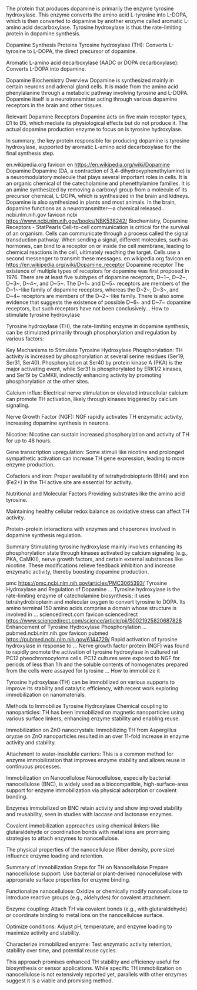 The protein that produces dopamine is primarily the enzyme tyrosine hydroxylase. This enzyme converts the amino acid L-tyrosine into L-DOPA, which is then converted to dopamine by another enzyme called aromatic L-amino acid decarboxylase. Tyrosine hydroxylase is thus the rate-limiting protein in dopamine synthesis.

Dopamine Synthesis Proteins
Tyrosine hydroxylase (TH): Converts L-tyrosine to L-DOPA, the direct precursor of dopamine.

Aromatic L-amino acid decarboxylase (AADC or DOPA decarboxylase): Converts L-DOPA into dopamine.

Dopamine Biochemistry Overview
Dopamine is synthesized mainly in certain neurons and adrenal gland cells. It is made from the amino acid phenylalanine through a metabolic pathway involving tyrosine and L-DOPA. Dopamine itself is a neurotransmitter acting through various dopamine receptors in the brain and other tissues.​

Relevant Dopamine Receptors
Dopamine acts on five main receptor types, D1 to D5, which mediate its physiological effects but do not produce it. The actual dopamine production enzyme to focus on is tyrosine hydroxylase.​

In summary, the key protein responsible for producing dopamine is tyrosine hydroxylase, supported by aromatic L-amino acid decarboxylase for the final synthesis step.

en.wikipedia.org favicon
en
https://en.wikipedia.org/wiki/Dopamine
Dopamine
Dopamine (DA, a contraction of 3,4-dihydroxyphenethylamine) is a neuromodulatory molecule that plays several important roles in cells. It is an organic chemical of the catecholamine and phenethylamine families. It is an amine synthesized by removing a carboxyl group from a molecule of its precursor chemical, L-DOPA, which is synthesized in the brain and kidneys. Dopamine is also synthesized in plants and most animals. In the brain, dopamine functions as a neurotransmitter—a chemical released...
ncbi.nlm.nih.gov favicon
ncbi
https://www.ncbi.nlm.nih.gov/books/NBK538242/
Biochemistry, Dopamine Receptors - StatPearls
Cell-to-cell communication is critical for the survival of an organism. Cells can communicate through a process called the signal transduction pathway. When sending a signal, different molecules, such as hormones, can bind to a receptor on or inside the cell membrane, leading to chemical reactions in the cell, ultimately reaching the target. Cells use a second messenger to transmit these messages.
en.wikipedia.org favicon
en
https://en.wikipedia.org/wiki/Dopamine_receptor
Dopamine receptor
The existence of multiple types of receptors for dopamine was first proposed in 1976. There are at least five subtypes of dopamine receptors, D~1~, D~2~, D~3~, D~4~, and D~5~. The D~1~ and D~5~ receptors are members of the D~1~-like family of dopamine receptors, whereas the D~2~, D~3~, and D~4~ receptors are members of the D~2~-like family. There is also some evidence that suggests the existence of possible D~6~ and D~7~ dopamine receptors, but such receptors have not been conclusively...
How to stimulate tyrosine hydroxylase

Tyrosine hydroxylase (TH), the rate-limiting enzyme in dopamine synthesis, can be stimulated primarily through phosphorylation and regulation by various factors:

Key Mechanisms to Stimulate Tyrosine Hydroxylase
Phosphorylation: TH activity is increased by phosphorylation at several serine residues (Ser19, Ser31, Ser40). Phosphorylation at Ser40 by protein kinase A (PKA) is the major activating event, while Ser31 is phosphorylated by ERK1/2 kinases, and Ser19 by CaMKII, indirectly enhancing activity by promoting phosphorylation at the other sites.

Calcium influx: Electrical nerve stimulation or elevated intracellular calcium can promote TH activation, likely through kinases triggered by calcium signaling.

Nerve Growth Factor (NGF): NGF rapidly activates TH enzymatic activity, increasing dopamine synthesis in neurons.

Nicotine: Nicotine can sustain increased phosphorylation and activity of TH for up to 48 hours.

Gene transcription upregulation: Some stimuli like nicotine and prolonged sympathetic activation can increase TH gene expression, leading to more enzyme production.

Cofactors and iron: Proper availability of tetrahydrobiopterin (BH4) and iron (Fe2+) in the TH active site are essential for activity.

Nutritional and Molecular Factors
Providing substrates like the amino acid tyrosine.

Maintaining healthy cellular redox balance as oxidative stress can affect TH activity.

Protein-protein interactions with enzymes and chaperones involved in dopamine synthesis regulation.

Summary
Stimulating tyrosine hydroxylase mainly involves enhancing its phosphorylation state through kinases activated by calcium signaling (e.g., PKA, CaMKII), nerve growth factors, and certain external substances like nicotine. These modifications relieve feedback inhibition and increase enzymatic activity, thereby boosting dopamine production.​

pmc
https://pmc.ncbi.nlm.nih.gov/articles/PMC3065393/
Tyrosine Hydroxylase and Regulation of Dopamine ...
Tyrosine hydroxylase is the rate-limiting enzyme of catecholamine biosynthesis; it uses tetrahydrobiopterin and molecular oxygen to convert tyrosine to DOPA. Its amino terminal 150 amino acids comprise a domain whose structure is involved in ...
sciencedirect.com favicon
sciencedirect
https://www.sciencedirect.com/science/article/pii/S0021925820687828
Enhancement of Tyrosine Hydroxylase Phosphorylation ...
pubmed.ncbi.nlm.nih.gov favicon
pubmed
https://pubmed.ncbi.nlm.nih.gov/6144729/
Rapid activation of tyrosine hydroxylase in response to ...
Nerve growth factor protein (NGF) was found to rapidly promote the activation of tyrosine hydroxylase in cultured rat PC12 pheochromocytoma cells. PC12 cultures were exposed to NGF for periods of less than 1 h and the soluble contents of homogenates prepared from the cells were assayed for tyrosine …
How to immobilize it

Tyrosine hydroxylase (TH) can be immobilized on various supports to improve its stability and catalytic efficiency, with recent work exploring immobilization on nanomaterials.

Methods to Immobilize Tyrosine Hydroxylase
Chemical coupling to nanoparticles: TH has been immobilized on magnetic nanoparticles using various surface linkers, enhancing enzyme stability and enabling reuse.​

Immobilization on ZnO nanocrystals: Immobilizing TH from Aspergillus oryzae on ZnO nanoparticles resulted in an over 11-fold increase in enzyme activity and stability.​

Attachment to water-insoluble carriers: This is a common method for enzyme immobilization that improves enzyme stability and allows reuse in continuous processes.​

Immobilization on Nanocellulose
Nanocellulose, especially bacterial nanocellulose (BNC), is widely used as a biocompatible, high-surface-area support for enzyme immobilization via physical adsorption or covalent bonding.

Enzymes immobilized on BNC retain activity and show improved stability and reusability, seen in studies with laccase and lactonase enzymes.​

Covalent immobilization approaches using chemical linkers like glutaraldehyde or coordination bonds with metal ions are promising strategies to attach enzymes to nanocellulose.​

The physical properties of the nanocellulose (fiber density, pore size) influence enzyme loading and retention.​

Summary of Immobilization Steps for TH on Nanocellulose
Prepare nanocellulose support: Use bacterial or plant-derived nanocellulose with appropriate surface properties for enzyme binding.

Functionalize nanocellulose: Oxidize or chemically modify nanocellulose to introduce reactive groups (e.g., aldehydes) for covalent attachment.

Enzyme coupling: Attach TH via covalent bonds (e.g., with glutaraldehyde) or coordinate binding to metal ions on the nanocellulose surface.

Optimize conditions: Adjust pH, temperature, and enzyme loading to maximize activity and stability.

Characterize immobilized enzyme: Test enzymatic activity retention, stability over time, and potential reuse cycles.

This approach promises enhanced TH stability and efficiency useful for biosynthesis or sensor applications. While specific TH immobilization on nanocellulose is not extensively reported yet, parallels with other enzymes suggest it is a viable and promising method.​
